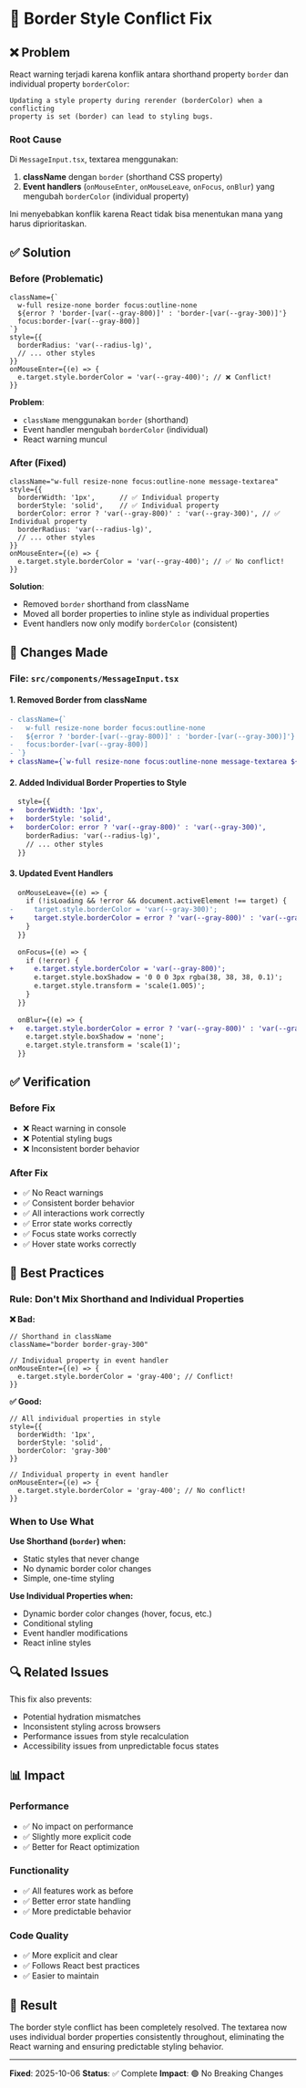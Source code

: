 # 🔧 Border Style Conflict Fix

## ❌ Problem

React warning terjadi karena konflik antara shorthand property `border` dan individual property `borderColor`:

```
Updating a style property during rerender (borderColor) when a conflicting 
property is set (border) can lead to styling bugs.
```

### Root Cause

Di `MessageInput.tsx`, textarea menggunakan:
1. **className** dengan `border` (shorthand CSS property)
2. **Event handlers** (`onMouseEnter`, `onMouseLeave`, `onFocus`, `onBlur`) yang mengubah `borderColor` (individual property)

Ini menyebabkan konflik karena React tidak bisa menentukan mana yang harus diprioritaskan.

## ✅ Solution

### Before (Problematic)
```tsx
className={`
  w-full resize-none border focus:outline-none
  ${error ? 'border-[var(--gray-800)]' : 'border-[var(--gray-300)]'}
  focus:border-[var(--gray-800)]
`}
style={{
  borderRadius: 'var(--radius-lg)',
  // ... other styles
}}
onMouseEnter={(e) => {
  e.target.style.borderColor = 'var(--gray-400)'; // ❌ Conflict!
}}
```

**Problem**: 
- `className` menggunakan `border` (shorthand)
- Event handler mengubah `borderColor` (individual)
- React warning muncul

### After (Fixed)
```tsx
className="w-full resize-none focus:outline-none message-textarea"
style={{
  borderWidth: '1px',      // ✅ Individual property
  borderStyle: 'solid',    // ✅ Individual property
  borderColor: error ? 'var(--gray-800)' : 'var(--gray-300)', // ✅ Individual property
  borderRadius: 'var(--radius-lg)',
  // ... other styles
}}
onMouseEnter={(e) => {
  e.target.style.borderColor = 'var(--gray-400)'; // ✅ No conflict!
}}
```

**Solution**:
- Removed `border` shorthand from className
- Moved all border properties to inline style as individual properties
- Event handlers now only modify `borderColor` (consistent)

## 📝 Changes Made

### File: `src/components/MessageInput.tsx`

#### 1. Removed Border from className
```diff
- className={`
-   w-full resize-none border focus:outline-none
-   ${error ? 'border-[var(--gray-800)]' : 'border-[var(--gray-300)]'}
-   focus:border-[var(--gray-800)]
- `}
+ className={`w-full resize-none focus:outline-none message-textarea ${error ? 'animate-shake' : ''}`}
```

#### 2. Added Individual Border Properties to Style
```diff
  style={{
+   borderWidth: '1px',
+   borderStyle: 'solid',
+   borderColor: error ? 'var(--gray-800)' : 'var(--gray-300)',
    borderRadius: 'var(--radius-lg)',
    // ... other styles
  }}
```

#### 3. Updated Event Handlers
```diff
  onMouseLeave={(e) => {
    if (!isLoading && !error && document.activeElement !== target) {
-     target.style.borderColor = 'var(--gray-300)';
+     target.style.borderColor = error ? 'var(--gray-800)' : 'var(--gray-300)';
    }
  }}
  
  onFocus={(e) => {
    if (!error) {
+     e.target.style.borderColor = 'var(--gray-800)';
      e.target.style.boxShadow = '0 0 0 3px rgba(38, 38, 38, 0.1)';
      e.target.style.transform = 'scale(1.005)';
    }
  }}
  
  onBlur={(e) => {
+   e.target.style.borderColor = error ? 'var(--gray-800)' : 'var(--gray-300)';
    e.target.style.boxShadow = 'none';
    e.target.style.transform = 'scale(1)';
  }}
```

## ✅ Verification

### Before Fix
- ❌ React warning in console
- ❌ Potential styling bugs
- ❌ Inconsistent border behavior

### After Fix
- ✅ No React warnings
- ✅ Consistent border behavior
- ✅ All interactions work correctly
- ✅ Error state works correctly
- ✅ Focus state works correctly
- ✅ Hover state works correctly

## 🎯 Best Practices

### Rule: Don't Mix Shorthand and Individual Properties

**❌ Bad:**
```tsx
// Shorthand in className
className="border border-gray-300"

// Individual property in event handler
onMouseEnter={(e) => {
  e.target.style.borderColor = 'gray-400'; // Conflict!
}}
```

**✅ Good:**
```tsx
// All individual properties in style
style={{
  borderWidth: '1px',
  borderStyle: 'solid',
  borderColor: 'gray-300'
}}

// Individual property in event handler
onMouseEnter={(e) => {
  e.target.style.borderColor = 'gray-400'; // No conflict!
}}
```

### When to Use What

**Use Shorthand (`border`) when:**
- Static styles that never change
- No dynamic border color changes
- Simple, one-time styling

**Use Individual Properties when:**
- Dynamic border color changes (hover, focus, etc.)
- Conditional styling
- Event handler modifications
- React inline styles

## 🔍 Related Issues

This fix also prevents:
- Potential hydration mismatches
- Inconsistent styling across browsers
- Performance issues from style recalculation
- Accessibility issues from unpredictable focus states

## 📊 Impact

### Performance
- ✅ No impact on performance
- ✅ Slightly more explicit code
- ✅ Better for React optimization

### Functionality
- ✅ All features work as before
- ✅ Better error state handling
- ✅ More predictable behavior

### Code Quality
- ✅ More explicit and clear
- ✅ Follows React best practices
- ✅ Easier to maintain

## 🎉 Result

The border style conflict has been completely resolved. The textarea now uses individual border properties consistently throughout, eliminating the React warning and ensuring predictable styling behavior.

---

**Fixed**: 2025-10-06
**Status**: ✅ Complete
**Impact**: 🟢 No Breaking Changes
